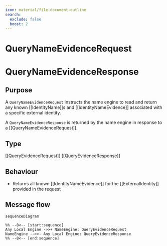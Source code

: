 ```yaml
---
icon: material/file-document-outline
search:
  exclude: false
  boost: 2
---
```


<div class="message" markdown>

# QueryNameEvidenceRequest

# QueryNameEvidenceResponse

## Purpose

<!-- --8<-- [start:purpose] -->
A `QueryNameEvidenceRequest` instructs the name engine to read and return any known [[IdentityName]]s and [[IdentityNameEvidence]] associated with a specific external identity.

A `QueryNameEvidenceResponse` is returned by the name engine in response to a [[QueryNameEvidenceRequest]].
<!-- --8<-- [end:purpose] -->

## Type

<!-- --8<-- [start:type] -->
[[QueryEvidenceRequest]]
[[QueryEvidenceResponse]]
<!-- --8<-- [end:type] -->

## Behaviour

<!-- --8<-- [start:behaviour] -->
- Returns all known [[IdentityNameEvidence]] for the [[ExternalIdentity]] provided in the request
<!-- --8<-- [end:behaviour] -->

## Message flow

<!-- --8<-- [start:messages] -->
```mermaid
sequenceDiagram

%% --8<-- [start:sequence]
Any Local Engine ->>+ NameEngine: QueryEvidenceRequest
NameEngine -->>- Any Local Engine: QueryEvidenceResponse
%% --8<-- [end:sequence]
```
<!-- --8<-- [end:messages] -->

</div>
